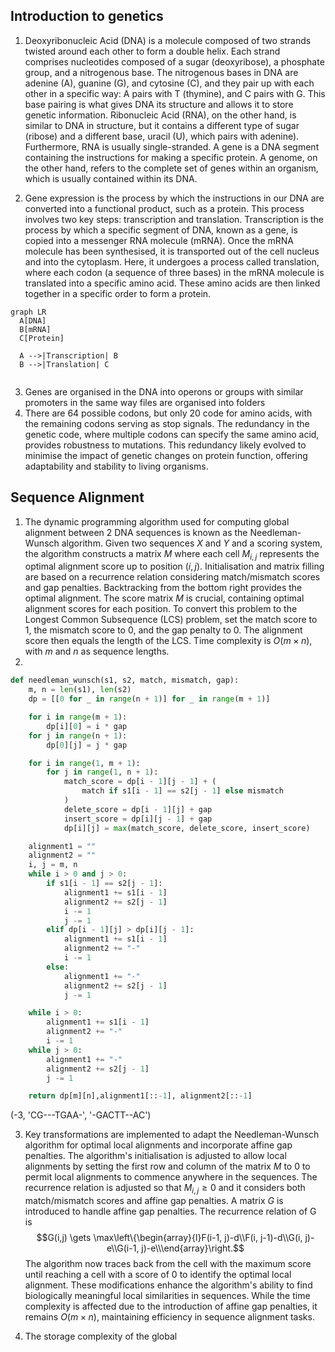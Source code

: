 ## Introduction to genetics

1. Deoxyribonucleic Acid (DNA) is a molecule composed of two strands twisted around each other to form a double helix. Each strand comprises nucleotides composed of a sugar (deoxyribose), a phosphate group, and a nitrogenous base. The nitrogenous bases in DNA are adenine (A), guanine (G), and cytosine (C), and they pair up with each other in a specific way: A pairs with T (thymine), and C pairs with G. This base pairing is what gives DNA its structure and allows it to store genetic information. Ribonucleic Acid (RNA), on the other hand, is similar to DNA in structure, but it contains a different type of sugar (ribose) and a different base, uracil (U), which pairs with adenine). Furthermore, RNA is usually single-stranded. A gene is a DNA segment containing the instructions for making a specific protein. A genome, on the other hand, refers to the complete set of genes within an organism, which is usually contained within its DNA.

2. Gene expression is the process by which the instructions in our DNA are converted into a functional product, such as a protein. This process involves two key steps: transcription and translation. Transcription is the process by which a specific segment of DNA, known as a gene, is copied into a messenger RNA molecule (mRNA). Once the mRNA molecule has been synthesised, it is transported out of the cell nucleus and into the cytoplasm. Here, it undergoes a process called translation, where each codon (a sequence of three bases) in the mRNA molecule is translated into a specific amino acid. These amino acids are then linked together in a specific order to form a protein.
```mermaid
graph LR
  A[DNA]
  B[mRNA]
  C[Protein]

  A -->|Transcription| B
  B -->|Translation| C


```

3. Genes are organised in the DNA into operons or groups with similar promoters in the same way files are organised into folders
4. There are 64 possible codons, but only 20 code for amino acids, with the remaining codons serving as stop signals. The redundancy in the genetic code, where multiple codons can specify the same amino acid, provides robustness to mutations. This redundancy likely evolved to minimise the impact of genetic changes on protein function, offering adaptability and stability to living organisms.

## Sequence Alignment

1. The dynamic programming algorithm used for computing global alignment between 2 DNA sequences is known as the Needleman-Wunsch algorithm. Given two sequences $X$ and $Y$ and a scoring system, the algorithm constructs a matrix $M$ where each cell $M_{i,j}$ represents the optimal alignment score up to position $(i, j)$. Initialisation and matrix filling are based on a recurrence relation considering match/mismatch scores and gap penalties. Backtracking from the bottom right provides the optimal alignment. The score matrix $M$ is crucial, containing optimal alignment scores for each position. To convert this problem to the Longest Common Subsequence (LCS) problem, set the match score to 1, the mismatch score to 0, and the gap penalty to 0. The alignment score then equals the length of the LCS. Time complexity is $O(m \times n)$, with $m$ and $n$ as sequence lengths.
2. 
```python
def needleman_wunsch(s1, s2, match, mismatch, gap):
    m, n = len(s1), len(s2)
    dp = [[0 for _ in range(n + 1)] for _ in range(m + 1)]

    for i in range(m + 1):
        dp[i][0] = i * gap
    for j in range(n + 1):
        dp[0][j] = j * gap

    for i in range(1, m + 1):
        for j in range(1, n + 1):
            match_score = dp[i - 1][j - 1] + (
                match if s1[i - 1] == s2[j - 1] else mismatch
            )
            delete_score = dp[i - 1][j] + gap
            insert_score = dp[i][j - 1] + gap
            dp[i][j] = max(match_score, delete_score, insert_score)

    alignment1 = ""
    alignment2 = ""
    i, j = m, n
    while i > 0 and j > 0:
        if s1[i - 1] == s2[j - 1]:
            alignment1 += s1[i - 1]
            alignment2 += s2[j - 1]
            i -= 1
            j -= 1
        elif dp[i - 1][j] > dp[i][j - 1]:
            alignment1 += s1[i - 1]
            alignment2 += "-"
            i -= 1
        else:
            alignment1 += "-"
            alignment2 += s2[j - 1]
            j -= 1

    while i > 0:
        alignment1 += s1[i - 1]
        alignment2 += "-"
        i -= 1
    while j > 0:
        alignment1 += "-"
        alignment2 += s2[j - 1]
        j -= 1

    return dp[m][n],alignment1[::-1], alignment2[::-1]  
```

(-3, 'CG---TGAA-', '-GACTT--AC')

3. Key transformations are implemented to adapt the Needleman-Wunsch algorithm for optimal local alignments and incorporate affine gap penalties. The algorithm's initialisation is adjusted to allow local alignments by setting the first row and column of the matrix $M$ to 0 to permit local alignments to commence anywhere in the sequences. The recurrence relation is adjusted so that $M_{i,j} \geq 0$  and it considers both match/mismatch scores and affine gap penalties. A matrix $G$ is introduced to handle affine gap penalties. The recurrence relation of G is $$G(i,j) \gets \max\left\{\begin{array}{l}F(i-1, j)-d\\F(i, j-1)-d\\G(i, j)-e\\G(i-1, j)-e\\\end{array}\right.$$The algorithm now traces back from the cell with the maximum score until reaching a cell with a score of 0 to identify the optimal local alignment. These modifications enhance the algorithm's ability to find biologically meaningful local similarities in sequences. While the time complexity is affected due to the introduction of affine gap penalties, it remains $O(m \times n)$, maintaining efficiency in sequence alignment tasks.

4. The storage complexity of the global